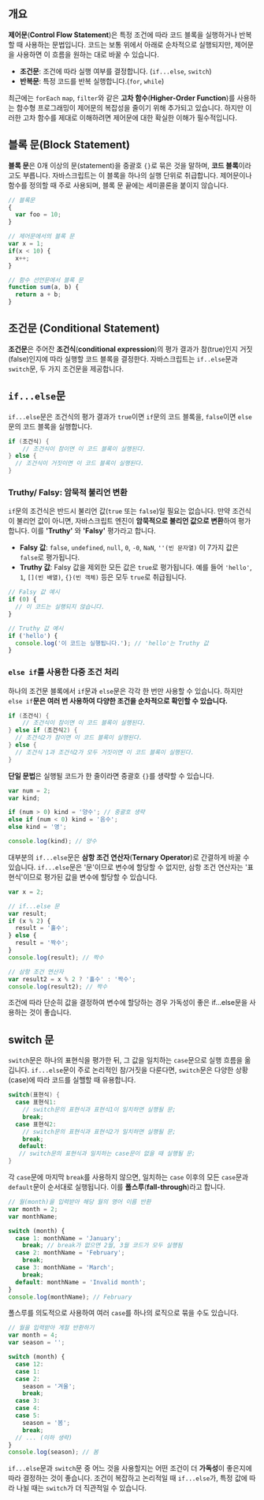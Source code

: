 ## 개요


**제어문**(**Control Flow Statement**)은 특정 조건에 따라 코드 블록을 실행하거나 반복할 때 사용하는 문법입니다.
코드는 보통 위에서 아래로 순차적으로 실행되지만, 제어문을 사용하면 이 흐름을 원하는 대로 바꿀 수 있습니다.
- **조건문**: 조건에 따라 실행 여부를 결정합니다. (`if...else`, `switch`)
- **반복문**: 특정 코드를 반복 실행합니다.(`for`, `while`)

최근에는 `forEach` `map`, `filter`와 같은 **고차 함수**(**Higher-Order Function**)를 사용하는 함수형 프로그래밍이
제어문의 복잡성을 줄이기 위해 추가되고 있습니다. 하지만 이러한 고차 함수를 제대로 이해하려면 제어문에 대한 확실한 이해가 필수적입니다.


## 블록 문(Block Statement)

**블록 문**은 0개 이상의 문(statement)을 중괄호 `{}`로 묶은 것을 말하며, **코드 블록**이라고도 부릅니다.
자바스크립트는 이 블록을 하나의 실행 단위로 취급합니다. 제어문이나 함수를 정의할 때 주로 사용되며, 블록 문 끝에는 세미콜론을 붙이지 않습니다.
```javascript
// 블록문
{
  var foo = 10;
}

// 제어문에서의 블록 문
var x = 1;
if(x < 10) {
  x++;
}

// 함수 선언문에서 블록 문
function sum(a, b) {
  return a + b;
}
```


## 조건문 (Conditional Statement)

**조건문**은 주어잔 **조건식**(**conditional expression**)의 평가 결과가 참(true)인지 거짓(false)인지에 따라 실행할 코드 블록을 결정한다.
자바스크립트는 `if..else`문과 `switch`문, 두 가지 조건문을 제공합니다.

## `if...else`문

`if...else`문은 조건식의 평가 결과가 `true`이면 `if`문의 코드 블록을, `false`이면 `else`문의 코드 블록을 실행합니다.
```c
if (조건식) {
    // 조건식이 참이면 이 코드 블록이 실행된다.
} else {
  // 조건식이 거짓이면 이 코드 블록이 실행된다.
}
```

### Truthy/ Falsy: 암묵적 불리언 변환

`if`문의 조건식은 반드시 불리언 값(`true` 또는 `false`)일 필요는 없습니다.
만약 조건식이 불리언 값이 아니면, 자바스크립트 엔진이 **암묵적으로 불리언 값으로 변환**하여 평가합니다.
이를 **'Truthy'** 와 **'Falsy'** 평가라고 합니다.
- **Falsy 값**: `false`, `undefined`, `null`, `0`, `-0`, `NaN`, `''(빈 문자열)` 이 7가지 값은 `false`로 평가됩니다.
- **Truthy 값**: Falsy 값을 제외한 모든 값은 `true`로 평가됩니다. 예를 들어 `'hello'`, `1`, `[](빈 배열)`, `{}(빈 객체)` 등은 모두 `true`로 취급됩니다.

```javascript
// Falsy 값 예시
if (0) {
  // 이 코드는 실행되지 않습니다.
}

// Truthy 값 예시
if ('hello') {
  console.log('이 코드는 실행됩니다.'); // 'hello'는 Truthy 값
}
```

 ### `else if`를 사용한 다중 조건 처리

 하나의 조건문 블록에서 `if`문과 `else`문은 각각 한 번만 사용할 수 있습니다.
 하지만 `else if`**문은 여러 번 사용하여 다양한 조건을 순차적으로 확인할 수 있습니다.**
```c
if (조건식) {
    // 조건식이 참이면 이 코드 블록이 실행된다.
} else if (조건식2) {
  // 조건식2가 참이면 이 코드 블록이 실행된다.
} else {
  // 조건식 1과 조건식2가 모두 거짓이면 이 코드 블록이 실행된다.
}
```

**단일 문법**은 실행될 코드가 한 줄이라면 중괄호 `{}`를 생략할 수 있습니다.
```javascript
var num = 2;
var kind;

if (num > 0) kind = '양수'; // 중괄호 생략
else if (num < 0) kind = '음수';
else kind = '영';

console.log(kind); // 양수
```

대부분의 `if...else`문은 **삼항 조건 연산자**(**Ternary Operator**)로 간결하게 바꿀 수 있습니다.
`if...else`문은 '문'이므로 변수에 할당할 수 없지만, 삼항 조건 연산자는 '표현식'이므로 평가된 값을 변수에 할당할 수 있습니다.

```javascript
var x = 2;

// if...else 문
var result;
if (x % 2) {
  result = '홀수';
} else {
  result = '짝수';
}
console.log(result); // 짝수

// 삼항 조건 연산자
var result2 = x % 2 ? '홀수' : '짝수';
console.log(result2); // 짝수
```
조건에 따라 단순히 값을 결정하여 변수에 할당하는 경우 가독성이 좋은 if...else문을 사용하는 것이 좋습니다.


## switch 문

`switch`문은 하나의 표현식을 평가한 뒤, 그 값을 일치하는 `case`문으로 실행 흐름을 옮깁니다.
`if...else`문이 주로 논리적인 참/거짓을 다룬다면, `switch`문은 다양한 상황(case)에 따라 코드를 실핼할 때 유용합니다.
```c
switch(표현식) {
  case 표현식1:
    // switch문의 표현식과 표현식1이 일치하면 실행될 문;
    break;
  case 표현식2:
    // switch문의 표현식과 표현식2가 일치하면 실행될 문;
    break;
   default:
   // switch문의 표현식과 일치하는 case문이 없을 때 실행될 문;
}
```

각 `case`문에 마지막 `break`를 사용하지 않으면, 일치하는 `case` 이후의 모든 `case`문과 `default`문이 순서대로 실행됩니다.
이를 **폴스루**(**fall-through**)라고 합니다.
```javascript
// 월(month)을 입력받아 해당 월의 영어 이름 반환
var month = 2;
var monthName;

switch (month) {
  case 1: monthName = 'January';
    break; // break가 없으면 2월, 3월 코드가 모두 실행됨
  case 2: monthName = 'February';
    break;
  case 3: monthName = 'March';
    break;
  default: monthName = 'Invalid month';
}
console.log(monthName); // February
```

폴스루를 의도적으로 사용하여 여러 `case`를 하나의 로직으로 묶을 수도 있습니다.
```javascript
// 월을 입력받아 계절 반환하기
var month = 4;
var season = '';

switch (month) {
  case 12:
  case 1:
  case 2:
    season = '겨울';
    break;
  case 3:
  case 4:
  case 5:
    season = '봄';
    break;
  // ... (이하 생략)
}
console.log(season); // 봄
```

`if...else`문과 `switch`문 중 어느 것을 사용할지는 어떤 조건이 더 **가독성**이 좋은지에 따라 결정하는 것이 좋습니다.
조건이 복잡하고 논리적일 때 `if...else`가, 특정 값에 따라 나뉠 때는 `switch`가 더 직관적일 수 있습니다.